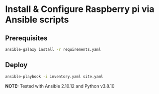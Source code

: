 # Install & Configure Raspberry pi via Ansible scripts

## Prerequisites

```sh
ansible-galaxy install -r requirements.yaml
```

## Deploy
```sh
ansible-playbook -i inventory.yaml site.yaml
```

**NOTE:** Tested with Ansible 2.10.12 and Python v3.8.10